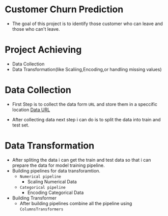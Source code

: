 # Customer Churn Prediction 
- The goal of this project is to identify those customer who can leave and those who can't leave.

# Project Achieving
- Data Collection
- Data Transformation(like Scaliing,Encoding,or handling missing values)


# Data Collection
- First Step is to collect the data form `URL` and store them in a speccific location
[Data URL](https://raw.githubusercontent.com/IBM/telco-customer-churn-on-icp4d/master/data/Telco-Customer-Churn.csv)

- After collecting data next step i can do is to split the data into train and test set.

# Data Transformation
- After spliting the data i can get the train and test data so that i can prepare the data for model training pipeline.
- Building pipelines for data transforamtion.
    - `Numerical pipeline`
        - Scaling Numerical Data
    - `Categorical pipeline`
        - Encoding Categorical Data
- Building Transformer
    - After building pipelines combine all the pipeline using `ColumnsTransformers`